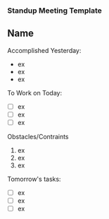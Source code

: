 ### Standup Meeting Template

## Name

Accomplished Yesterday:
* ex
* ex
* ex

To Work on Today:
- [ ] ex
- [ ] ex
- [ ] ex

Obstacles/Contraints
1. ex
2. ex
3. ex

Tomorrow's tasks:
- [ ] ex
- [ ] ex
- [ ] ex
